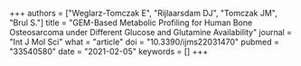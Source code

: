 +++
authors = ["Weglarz-Tomczak E", "Rijlaarsdam DJ", "Tomczak JM", "Brul S."]
title = "GEM-Based Metabolic Profiling for Human Bone Osteosarcoma under Different Glucose and Glutamine Availability"
journal = "Int J Mol Sci"
what = "article"
doi = "10.3390/ijms22031470"
pubmed = "33540580"
date = "2021-02-05"
keywords = []
+++

